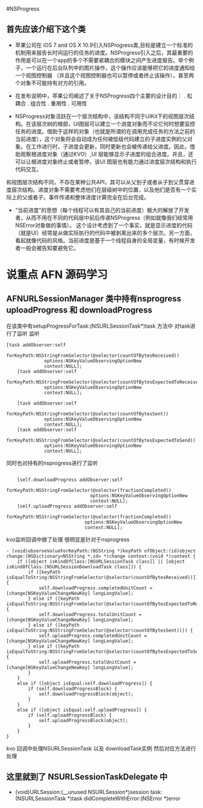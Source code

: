 #NSProgress
## 首先应该介绍下这个类 
* 苹果公司在 iOS 7 and OS X 10.9引入NSProgress类,目标是建立一个标准的机制用来报告长时间运行的任务的进度。NSProgress引入之后，其最重要的作用是可以在一个app的多个不需要紧耦合的模块之间产生进度报告。举个例子，一个运行在后台队列中的图片操作，这个操作应该能够把它的进度通知给一个视图控制器 （并且这个视图控制器也可以暂停或者终止该操作），甚至两个对象不可能持有对方的引用。

* 在发布说明中，苹果公司阐述了关于NSProgress四个主要的设计目的：
. 松耦合
. 组合性
. 重用性
. 可用性

* NSProgress对象活跃在一个层次结构中，该结构不同于UIKit下的视图层次结构。在该层次树的根部，UI图层可以建立一个进度对象而不论它何时想要监控任务的进度。借助于这样的对象（也就是所谓的在调用完成任务的方法之前的当前进度），这个对象将会自动成为任何被低级代码建立的子进度实例的父对象。在工作进行时，子进度会更新，同时更新也会被传递给父进度。因此，借助观察根进度对象（通过KVO）,UI 层能够显示子进度的组合进度。并且，还可以让根进度对象终止或者暂停，该UI 图层也有能力通过进度层次结构和执行代码交互。
 
和视图层次结构不同，不存在某种公共API，其可以从父到子或者从子到父贯穿进度层次结构。进度对象不需要考虑他们在层级树中的位置，以及他们是否有一个实际上的父或者子。事件传递和整体进度计算完全在后台完成。

* “当前进度”的思想（每个线程可以有其自己的当前进度）极大的解放了开发者，从而不用在不同的代码层中前后传递NSProgress（例如就像我们经常用NSError对象做的事情）。 这个设计考虑到了一个事实，就是显示进度的代码（就是UI）经常是从做实际执行的代码中被剥离出来的多个层次。另一方面，看起就像代码的风格。当前进度是基于一个线程自身的全局变量，有时候开发者一般会被告知要避免它。 

# 说重点  AFN 源码学习
## AFNURLSessionManager 类中持有nsprogress uploadProgress 和 downloadProgress 
在该类中有setupProgressForTask:(NSURLSessionTask*)task 方法中 对task进行了监听 监听 
```
[task addObserver:self
           forKeyPath:NSStringFromSelector(@selector(countOfBytesReceived))
              options:NSKeyValueObservingOptionNew
              context:NULL];
    [task addObserver:self
           forKeyPath:NSStringFromSelector(@selector(countOfBytesExpectedToReceive))
              options:NSKeyValueObservingOptionNew
              context:NULL];

    [task addObserver:self
           forKeyPath:NSStringFromSelector(@selector(countOfBytesSent))
              options:NSKeyValueObservingOptionNew
              context:NULL];
    [task addObserver:self
           forKeyPath:NSStringFromSelector(@selector(countOfBytesExpectedToSend))
              options:NSKeyValueObservingOptionNew
              context:NULL];

```

同时也对持有的nsprogress进行了监听
```

    [self.downloadProgress addObserver:self
                            forKeyPath:NSStringFromSelector(@selector(fractionCompleted))
                               options:NSKeyValueObservingOptionNew
                               context:NULL];
    [self.uploadProgress addObserver:self
                          forKeyPath:NSStringFromSelector(@selector(fractionCompleted))
                             options:NSKeyValueObservingOptionNew
                             context:NULL];

```
kvo监听回调中做了处理 很明显是针对于nsprogress 
```
- (void)observeValueForKeyPath:(NSString *)keyPath ofObject:(id)object change:(NSDictionary<NSString *,id> *)change context:(void *)context {
    if ([object isKindOfClass:[NSURLSessionTask class]] || [object isKindOfClass:[NSURLSessionDownloadTask class]]) {
        if ([keyPath isEqualToString:NSStringFromSelector(@selector(countOfBytesReceived))]) {
            self.downloadProgress.completedUnitCount = [change[NSKeyValueChangeNewKey] longLongValue];
        } else if ([keyPath isEqualToString:NSStringFromSelector(@selector(countOfBytesExpectedToReceive))]) {
            self.downloadProgress.totalUnitCount = [change[NSKeyValueChangeNewKey] longLongValue];
        } else if ([keyPath isEqualToString:NSStringFromSelector(@selector(countOfBytesSent))]) {
            self.uploadProgress.completedUnitCount = [change[NSKeyValueChangeNewKey] longLongValue];
        } else if ([keyPath isEqualToString:NSStringFromSelector(@selector(countOfBytesExpectedToSend))]) {
            self.uploadProgress.totalUnitCount = [change[NSKeyValueChangeNewKey] longLongValue];
        }
    }
    else if ([object isEqual:self.downloadProgress]) {
        if (self.downloadProgressBlock) {
            self.downloadProgressBlock(object);
        }
    }
    else if ([object isEqual:self.uploadProgress]) {
        if (self.uploadProgressBlock) {
            self.uploadProgressBlock(object);
        }
    }
}
```
kvo 回调中处理NSURLSessionTask 以及 downloadTask实例 然后对应方法进行处理

## 这里就到了 NSURLSessionTaskDelegate 中 
- (void)URLSession:(__unused NSURLSession*)session task:(NSURLSessionTask *)task didCompleteWithError:(NSError *)error 

